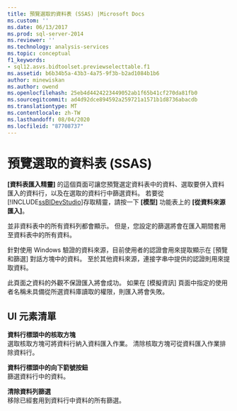 ```yaml
---
title: 預覽選取的資料表 (SSAS) |Microsoft Docs
ms.custom: ''
ms.date: 06/13/2017
ms.prod: sql-server-2014
ms.reviewer: ''
ms.technology: analysis-services
ms.topic: conceptual
f1_keywords:
- sql12.asvs.bidtoolset.previewselecttable.f1
ms.assetid: b6b34b5a-43b3-4a75-9f3b-b2ad1084b1b6
author: minewiskan
ms.author: owend
ms.openlocfilehash: 25eb4d4424223449052ab1f65b41cf270da81fb0
ms.sourcegitcommit: ad4d92dce894592a259721a1571b1d8736abacdb
ms.translationtype: MT
ms.contentlocale: zh-TW
ms.lasthandoff: 08/04/2020
ms.locfileid: "87708737"
---
```

# <a name="preview-selected-table-ssas"></a>預覽選取的資料表 (SSAS)
  **[資料表匯入精靈]** 的這個頁面可讓您預覽選定資料表中的資料、選取要併入資料匯入的資料行，以及在選取的資料行中篩選資料。 若要從 [!INCLUDE[ssBIDevStudio](../includes/ssbidevstudio-md.md)]存取精靈，請按一下 **[模型]** 功能表上的 **[從資料來源匯入]**。  
  
 並非資料表中的所有資料列都會顯示。 但是，您設定的篩選將會在匯入期間套用至資料表中的所有資料。  
  
 針對使用 Windows 驗證的資料來源，目前使用者的認證會用來提取顯示在 [預覽和篩選] 對話方塊中的資料。 至於其他資料來源，連接字串中提供的認證則用來提取資料。  
  
 此頁面之資料的外觀不保證匯入將會成功。 如果在 [模擬資訊] 頁面中指定的使用者名稱未具備從所選資料庫讀取的權限，則匯入將會失敗。  
  
## <a name="ui-element-list"></a>UI 元素清單  
 **資料行標頭中的核取方塊**  
 選取核取方塊可將資料行納入資料匯入作業。 清除核取方塊可從資料匯入作業排除資料行。  
  
 **資料行標頭中的向下箭號按鈕**  
 篩選資料行中的資料。  
  
 **清除資料列篩選**  
 移除已經套用到資料行中資料的所有篩選。  
  
  
